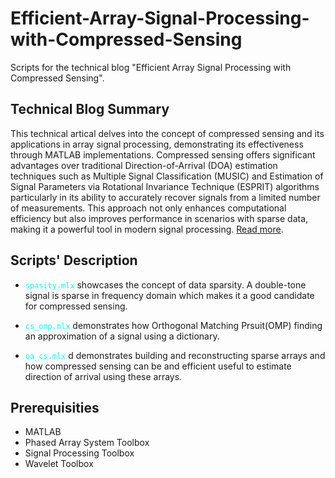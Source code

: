 # Efficient-Array-Signal-Processing-with-Compressed-Sensing
Scripts for the technical blog "Efficient Array Signal Processing with Compressed Sensing".

## Technical Blog Summary
This technical artical delves into the concept of compressed sensing and its applications in array signal processing, demonstrating its effectiveness through MATLAB implementations.
Compressed sensing offers significant advantages over traditional Direction-of-Arrival (DOA) estimation techniques such as Multiple Signal Classification (MUSIC) and Estimation of Signal Parameters via Rotational Invariance Technique (ESPRIT) algorithms particularly in its ability to accurately recover signals from a limited number of measurements. This approach not only enhances computational efficiency but also improves performance in scenarios with sparse data, making it a powerful tool in modern signal processing. [Read more](https://www.cesimulations.com/blog/signal-processing-with-compressed-sensing/).

## Scripts' Description 
 - <code style="color : Aqua">spasity.mlx</code> showcases the concept of data sparsity. A double-tone signal is sparse in frequency domain which makes it a good candidate for compressed sensing. 
   
 - <code style="color : Aqua">cs_omp.mlx</code> demonstrates how Orthogonal Matching Prsuit(OMP) finding an approximation of a signal using a dictionary.
   
   
 - <code style="color : Aqua">oa_cs.mlx</code> d demonstrates building and reconstructing sparse arrays and how compressed sensing can be and efficient useful to estimate direction of arrival using these arrays.

## Prerequisities
- MATLAB
- Phased Array System Toolbox
- Signal Processing Toolbox
- Wavelet Toolbox
